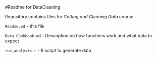 #Readme for DataCleaning

Repository contains files for *Getting and Cleaning Data* course.

`Readme.md` - this file

`Data Cookbook.md` - Description on how functions work and what data to expect

`run_analysis.r` - R script to generate data